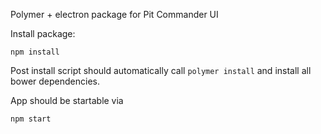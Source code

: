 Polymer + electron package for Pit Commander UI

Install package:

    npm install

Post install script should automatically call `polymer install` and install all bower dependencies.

App should be startable via 

    npm start
